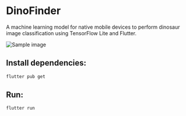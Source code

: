 # DinoFinder

A machine learning model for native mobile devices to perform dinosaur image classification using TensorFlow Lite and Flutter.

![Sample image](https://user-images.githubusercontent.com/25379378/68825509-31729f80-064f-11ea-9adf-3f4e627f5aa9.png)

## Install dependencies:

```bash
flutter pub get
```

## Run:

```bash
flutter run
```
